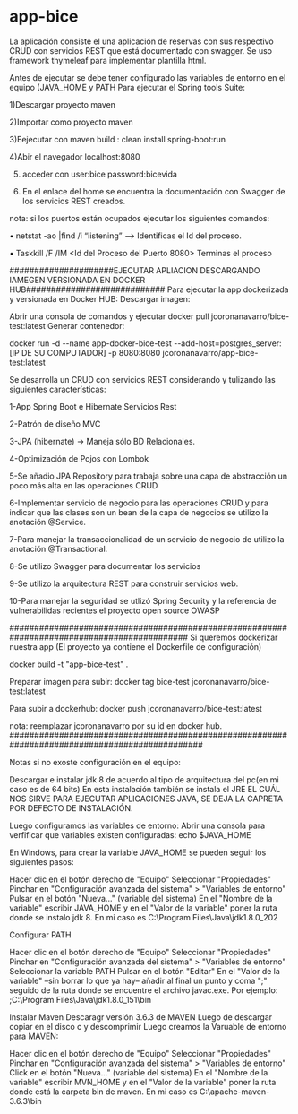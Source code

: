 # app-bice

La aplicación consiste el una aplicación de reservas con sus respectivo CRUD con servicios REST que está documentado con swagger.
Se uso framework thymeleaf para implementar plantilla html.

Antes de ejecutar se debe tener configurado las variables de entorno en el equipo (JAVA_HOME y PATH
Para ejecutar el Spring tools Suite:

1)Descargar proyecto maven

2)Importar como proyecto maven

3)Eejecutar con maven build : clean install spring-boot:run

4)Abir el navegador localhost:8080

5) acceder con user:bice password:bicevida

6) En el enlace del home se encuentra la documentación con Swagger de los servicios REST creados. 


nota: si los puertos están ocupados ejecutar los siguientes comandos:

•	netstat -ao |find /i “listening” --> Identificas el Id del proceso.

•	Taskkill /F /IM <Id del Proceso del Puerto 8080> Terminas el proceso



#####################EJECUTAR APLIACION DESCARGANDO IAMEGEN VERSIONADA EN DOCKER HUB############################
Para ejecutar la app dockerizada y versionada en Docker HUB:
Descargar imagen:

Abrir una consola de comandos y ejecutar docker pull jcoronanavarro/bice-test:latest
Generar contenedor:


docker run -d --name app-docker-bice-test --add-host=postgres_server:[IP DE SU COMPUTADOR] -p 8080:8080 jcoronanavarro/app-bice-test:latest



Se desarrolla un CRUD con servicios REST considerando y tulizando las siguientes características:

1-App Spring Boot e Hibernate Servicios Rest


2-Patrón de diseño MVC


3-JPA (hibernate) -> Maneja sólo BD Relacionales.


4-Optimización de Pojos con Lombok


5-Se añadio JPA Repository para trabaja sobre una capa de abstracción un poco más alta en las operaciones CRUD


6-Implementar servicio de negocio para las operaciones CRUD y para indicar que las clases son un bean de la capa de negocios se utilizo la anotación @Service.


7-Para manejar la transaccionalidad de un servicio de negocio de utilizo la anotación @Transactional.


8-Se utilizo Swagger para documentar los servicios


9-Se utilizo la arquitectura REST para construir servicios web.


10-Para manejar la seguridad se utlizó Spring Security y la referencia de vulnerabilidas recientes el proyecto open source OWASP

############################################################################################
Si queremos dockerizar nuestra app (El proyecto ya contiene el Dockerfile de configuración)

docker build -t "app-bice-test" .

Preparar imagen para subir:
docker tag bice-test jcoronanavarro/bice-test:latest

Para subir a dockerhub:
docker push jcoronanavarro/bice-test:latest

nota: reemplazar jcoronanavarro por su id en docker hub.
###############################################################################################


Notas si no exoste configuración en el equipo:

Descargar e instalar jdk 8 de acuerdo al tipo de arquitectura del pc(en mi caso es de 64 bits)
En esta instalación también se instala el JRE EL CUÁL NOS SIRVE PARA EJECUTAR APLICACIONES JAVA,
SE DEJA LA CAPRETA POR DEFECTO DE INSTALACIÓN.

Luego configuramos las variables de entorno:
Abrir una consola para verfificar que variables existen configuradas:
echo $JAVA_HOME

En Windows, para crear la variable JAVA_HOME se pueden seguir los siguientes pasos:

Hacer clic en el botón derecho de "Equipo"
Seleccionar "Propiedades"
Pinchar en "Configuración avanzada del sistema" > "Variables de entorno"
Pulsar en el botón "Nueva..." (variable del sistema)
En el "Nombre de la variable" escribir JAVA_HOME y en el "Valor de la variable" poner la ruta donde se instalo jdk 8.
En mi caso es C:\Program Files\Java\jdk1.8.0_202

Configurar PATH

Hacer clic en el botón derecho de "Equipo"
Seleccionar "Propiedades"
Pinchar en "Configuración avanzada del sistema" > "Variables de entorno"
Seleccionar la variable PATH
Pulsar en el botón "Editar"
En el "Valor de la variable" –sin borrar lo que ya hay– añadir al final un punto y coma ";" seguido de la ruta donde se encuentre el archivo javac.exe. Por ejemplo:
;C:\Program Files\Java\jdk1.8.0_151\bin



Instalar Maven
Descaragr versión 3.6.3 de MAVEN
Luego de descargar copiar en el disco c y descomprimir
Luego creamos la Varuable de entorno para MAVEN:

Hacer clic en el botón derecho de "Equipo"
Seleccionar "Propiedades"
Pinchar en "Configuración avanzada del sistema" > "Variables de entorno"
Click en el botón "Nueva..." (variable del sistema)
En el "Nombre de la variable" escribir MVN_HOME y en el "Valor de la variable" poner la ruta donde está la carpeta bin de maven.
En mi caso es C:\apache-maven-3.6.3\bin



